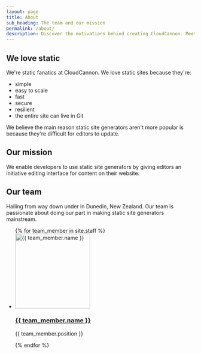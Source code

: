 ```yaml
---
layout: page
title: About
sub_heading: The team and our mission
permalink: /about/
description: Discover the motivations behind creating CloudCannon. Meet the team developing and maintaining the Cloud CMS for Jekyll and static sites.
---
```


## We love static

We're static fanatics at CloudCannon. We love static sites because they're:

* simple
* easy to scale
* fast
* secure
* resilient
* the entire site can live in Git

We believe the main reason static site generators aren't more popular is because they're difficult for editors to update.

## Our mission

We enable developers to use static site generators by giving editors an initiative editing interface for content on their website.

## Our team

Hailing from way down under in Dunedin, New Zealand. Our team is passionate about doing our part in making static site generators mainstream.  

<ul class="staff">
	{% for team_member in site.staff %}
		<li class="profile">
			<img src="{{ team_member.image_path }}" width="200" height="200" alt="{{ team_member.name }}">
			<h3>
				<a target="_blank" href="https://twitter.com/{{ team_member.twitter_ }}">
					{{ team_member.name }}
				</a>
			</h3>
			<p>{{ team_member.position }}</p>
		</li>
	{% endfor %}
</ul>